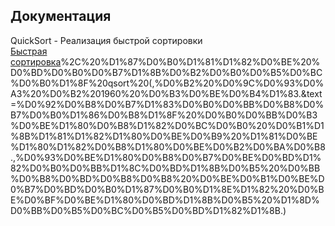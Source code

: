 Документация
------------

QuickSort - Реализация быстрой сортировки   
[Быстрая сортировка](https://ru.wikipedia.org/wiki/%D0%91%D1%8B%D1%81%D1%82%D1%80%D0%B0%D1%8F_%D1%81%D0%BE%D1%80%D1%82%D0%B8%D1%80%D0%BE%D0%B2%D0%BA%D0%B0#:~:text=quicksort)%2C%20%D1%87%D0%B0%D1%81%D1%82%D0%BE%20%D0%BD%D0%B0%D0%B7%D1%8B%D0%B2%D0%B0%D0%B5%D0%BC%D0%B0%D1%8F%20qsort%20(,%D0%B2%20%D0%9C%D0%93%D0%A3%20%D0%B2%201960%20%D0%B3%D0%BE%D0%B4%D1%83.&text=%D0%92%D0%B8%D0%B7%D1%83%D0%B0%D0%BB%D0%B8%D0%B7%D0%B0%D1%86%D0%B8%D1%8F%20%D0%B0%D0%BB%D0%B3%D0%BE%D1%80%D0%B8%D1%82%D0%BC%D0%B0%20%D0%B1%D1%8B%D1%81%D1%82%D1%80%D0%BE%D0%B9%20%D1%81%D0%BE%D1%80%D1%82%D0%B8%D1%80%D0%BE%D0%B2%D0%BA%D0%B8.,%D0%93%D0%BE%D1%80%D0%B8%D0%B7%D0%BE%D0%BD%D1%82%D0%B0%D0%BB%D1%8C%D0%BD%D1%8B%D0%B5%20%D0%BB%D0%B8%D0%BD%D0%B8%D0%B8%20%D0%BE%D0%B1%D0%BE%D0%B7%D0%BD%D0%B0%D1%87%D0%B0%D1%8E%D1%82%20%D0%BE%D0%BF%D0%BE%D1%80%D0%BD%D1%8B%D0%B5%20%D1%8D%D0%BB%D0%B5%D0%BC%D0%B5%D0%BD%D1%82%D1%8B.)